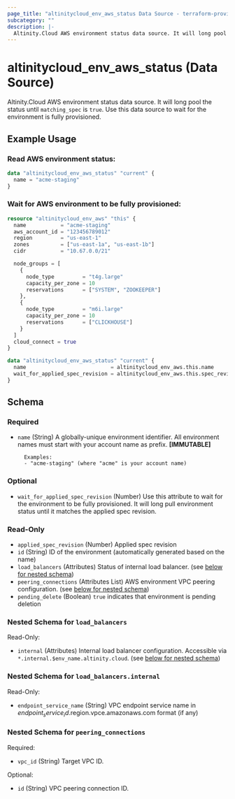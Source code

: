 ```yaml
---
page_title: "altinitycloud_env_aws_status Data Source - terraform-provider-altinitycloud"
subcategory: ""
description: |-
  Altinity.Cloud AWS environment status data source. It will long pool the status until matching_spec is true. Use this data source to wait for the environment is fully provisioned.
---
```


# altinitycloud_env_aws_status (Data Source)

Altinity.Cloud AWS environment status data source. It will long pool the status until `matching_spec` is `true`. Use this data source to wait for the environment is fully provisioned.

## Example Usage

### Read AWS environment status:
```terraform
data "altinitycloud_env_aws_status" "current" {
  name = "acme-staging"
}
```

### Wait for AWS environment to be fully provisioned:
```terraform
resource "altinitycloud_env_aws" "this" {
  name           = "acme-staging"
  aws_account_id = "123456789012"
  region         = "us-east-1"
  zones          = ["us-east-1a", "us-east-1b"]
  cidr           = "10.67.0.0/21"

  node_groups = [
    {
      node_type         = "t4g.large"
      capacity_per_zone = 10
      reservations      = ["SYSTEM", "ZOOKEEPER"]
    },
    {
      node_type         = "m6i.large"
      capacity_per_zone = 10
      reservations      = ["CLICKHOUSE"]
    }
  ]
  cloud_connect = true
}

data "altinitycloud_env_aws_status" "current" {
  name                           = altinitycloud_env_aws.this.name
  wait_for_applied_spec_revision = altinitycloud_env_aws.this.spec_revision
}
```

<!-- schema generated by tfplugindocs -->
## Schema

### Required

- `name` (String) A globally-unique environment identifier. All environment names must start with your account name as prefix. **[IMMUTABLE]**

		Examples:
		- "acme-staging" (where "acme" is your account name)

### Optional

- `wait_for_applied_spec_revision` (Number) Use this attribute to wait for the environment to be fully provisioned. It will long pull environment status until it matches the applied spec revision.

### Read-Only

- `applied_spec_revision` (Number) Applied spec revision
- `id` (String) ID of the environment (automatically generated based on the name)
- `load_balancers` (Attributes) Status of internal load balancer. (see [below for nested schema](#nestedatt--load_balancers))
- `peering_connections` (Attributes List) AWS environment VPC peering configuration. (see [below for nested schema](#nestedatt--peering_connections))
- `pending_delete` (Boolean) `true` indicates that environment is pending deletion

<a id="nestedatt--load_balancers"></a>
### Nested Schema for `load_balancers`

Read-Only:

- `internal` (Attributes) Internal load balancer configuration. Accessible via `*.internal.$env_name.altinity.cloud`. (see [below for nested schema](#nestedatt--load_balancers--internal))

<a id="nestedatt--load_balancers--internal"></a>
### Nested Schema for `load_balancers.internal`

Read-Only:

- `endpoint_service_name` (String) VPC endpoint service name in $endpoint_service_id.$region.vpce.amazonaws.com format (if any)



<a id="nestedatt--peering_connections"></a>
### Nested Schema for `peering_connections`

Required:

- `vpc_id` (String) Target VPC ID.

Optional:

- `id` (String) VPC peering connection ID.
